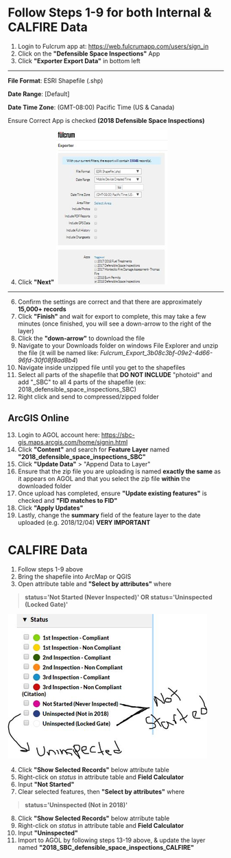 # Follow Steps 1-9 for both Internal & CALFIRE Data

1) Login to Fulcrum app at: https://web.fulcrumapp.com/users/sign_in
2) Click on the __"Defensible Space Inspections"__ App
3) Click __"Exporter Export Data"__ in bottom left

___

__File Format__: ESRI Shapefile (.shp)

__Date Range__: [Default]

__Date Time Zone__: (GMT-08:00) Pacific Time (US & Canada)

Ensure Correct App is checked __(2018 Defensible Space Inspections)__

4) Click __"Next"__
![alt text](https://github.com/sbcfiregis/photos/blob/master/fulcrum_screenshot.JPG?raw=true)

---

6) Confirm the settings are correct and that there are approximately __15,000+ records__
7) Click __"Finish"__ and wait for export to complete, this may take a few minutes (once finished, you will see a down-arrow to the right of the layer)
8) Click the __"down-arrow"__ to download the file
9) Navigate to your Downloads folder on windows File Explorer and unzip the file (it will be named like: *Fulcrum_Export_3b08c3bf-09e2-4d66-96fd-30f08f8ad8b4*)
10) Navigate inside unzipped file until you get to the shapefiles
11) Select all parts of the shapefile that __DO NOT INCLUDE__ "photoid" and add "_SBC" to all 4 parts of the shapefile
(ex: 2018_defensible_space_inspections_SBC)
12) Right click and send to compressed/zipped folder
## ArcGIS Online
13) Login to AGOL account here: https://sbc-gis.maps.arcgis.com/home/signin.html
14) Click __"Content"__ and search for __Feature Layer__ named __"2018_defensible_space_inspections_SBC"__
15) Click __"Update Data"__ > "Append Data to Layer"
16) Ensure that the zip file you are uploading is named __exactly the same__ as it appears on AGOL and that you select the zip file __within__ the downloaded folder
17) Once upload has completed, ensure __"Update existing features"__ is checked and __"FID matches to FID"__
18) Click __"Apply Updates"__
19) Lastly, change the __summary__ field of the feature layer to the date uploaded (e.g. 2018/12/04) __VERY IMPORTANT__

# CALFIRE Data
1) Follow steps 1-9 above
2) Bring the shapefile into ArcMap or QGIS
3) Open attribute table and  __"Select by attributes"__ where
> __status='Not Started (Never Inspected)' OR status='Uninspected (Locked Gate)'__

![alt text](https://github.com/sbcfiregis/photos/blob/master/status.JPG?raw=true)

4) Click __"Show Selected Records"__ below attribute table
5) Right-click on _status_ in attribute table and __Field Calculator__
6) Input __"Not Started"__
7) Clear selected features, then __"Select by attributes"__ where
> __status='Uninspected (Not in 2018)'__
8) Click __"Show Selected Records"__ below atrribute table
9) Right-click on _status_ in attribute table and __Field Calculator__
10) Input __"Uninspected"__
11) Import to AGOL by following steps 13-19 above, & update the layer named __"2018_SBC_defensible_space_inspections_CALFIRE"__
